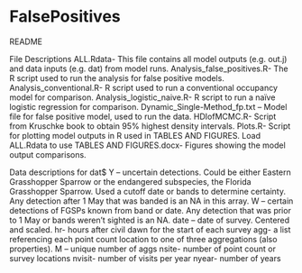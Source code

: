 FalsePositives
==============
README

File Descriptions
ALL.Rdata- This file contains all model outputs (e.g. out.j) and data inputs (e.g. dat) from model runs.
Analysis_false_positives.R- The R script used to run the analysis for false positive models.
Analysis_conventional.R- R script used to run a conventional occupancy model for comparison.
Analysis_logistic_naive.R- R script to run a naïve logistic regression for comparison. 
Dynamic_Single-Method_fp.txt – Model file for false positive model, used to run the data.
HDIofMCMC.R- Script from Kruschke book to obtain 95% highest density intervals.
Plots.R- Script for plotting model outputs in R used in TABLES AND FIGURES. Load ALL.Rdata to use
TABLES AND FIGURES.docx- Figures showing the model output comparisons. 

Data descriptions for dat$
Y – uncertain detections. Could be either Eastern Grasshopper Sparrow or the endangered subspecies, the Florida Grasshopper Sparrow. Used a cutoff date or bands to determine certainty. Any detection after 1 May that was banded is an NA in this array. 
W – certain detections of FGSPs known from band or date. Any detection that was prior to 1 May or bands weren’t sighted is an NA. 
date – date of survey. Centered and scaled.
hr- hours after civil dawn for the start of each survey
agg- a list referencing each point count location to one of three aggregations (also properties).
M – unique number of aggs
nsite- number of point count or survey locations
nvisit- number of visits per year
nyear- number of years
